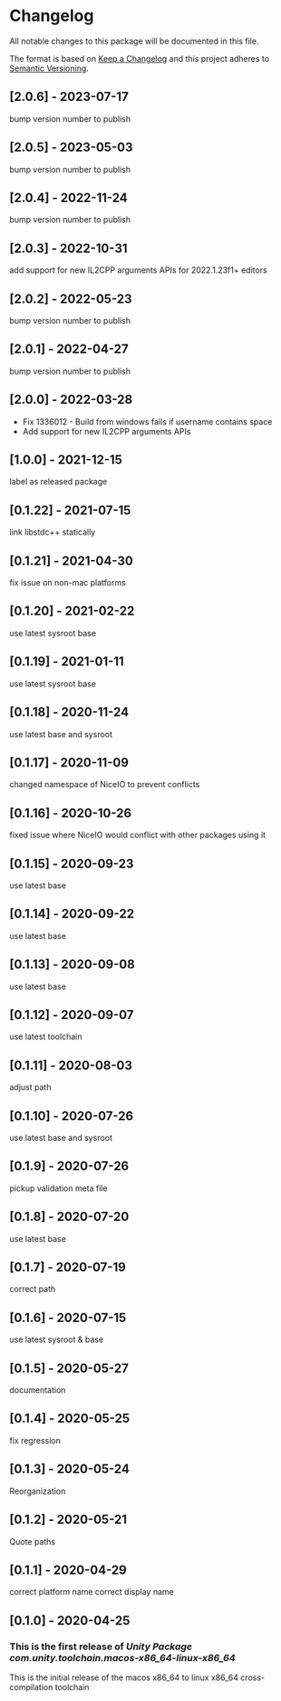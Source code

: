 # Changelog
All notable changes to this package will be documented in this file.

The format is based on [Keep a Changelog](http://keepachangelog.com/en/1.0.0/)
and this project adheres to [Semantic Versioning](http://semver.org/spec/v2.0.0.html).

## [2.0.6] - 2023-07-17

bump version number to publish

## [2.0.5] - 2023-05-03
bump version number to publish

## [2.0.4] - 2022-11-24
bump version number to publish

## [2.0.3] - 2022-10-31
add support for new IL2CPP arguments APIs for 2022.1.23f1+ editors

## [2.0.2] - 2022-05-23
bump version number to publish

## [2.0.1] - 2022-04-27
bump version number to publish

## [2.0.0] - 2022-03-28
- Fix 1336012 - Build from windows fails if username contains space
- Add support for new IL2CPP arguments APIs

## [1.0.0] - 2021-12-15
label as released package

## [0.1.22] - 2021-07-15

link libstdc++ statically

## [0.1.21] - 2021-04-30
fix issue on non-mac platforms

## [0.1.20] - 2021-02-22

use latest sysroot base

## [0.1.19] - 2021-01-11

use latest sysroot base

## [0.1.18] - 2020-11-24

use latest base and sysroot

## [0.1.17] - 2020-11-09

changed namespace of NiceIO to prevent conflicts

## [0.1.16] - 2020-10-26

fixed issue where NiceIO would conflict with other packages using it

## [0.1.15] - 2020-09-23

use latest base

## [0.1.14] - 2020-09-22

use latest base

## [0.1.13] - 2020-09-08

use latest base

## [0.1.12] - 2020-09-07

use latest toolchain

## [0.1.11] - 2020-08-03

adjust path

## [0.1.10] - 2020-07-26

use latest base and sysroot

## [0.1.9] - 2020-07-26

pickup validation meta file

## [0.1.8] - 2020-07-20

use latest base

## [0.1.7] - 2020-07-19

correct path

## [0.1.6] - 2020-07-15

use latest sysroot & base

## [0.1.5] - 2020-05-27

documentation

## [0.1.4] - 2020-05-25

fix regression

## [0.1.3] - 2020-05-24

Reorganization

## [0.1.2] - 2020-05-21

Quote paths

## [0.1.1] - 2020-04-29

correct platform name 
correct display name

## [0.1.0] - 2020-04-25

### This is the first release of *Unity Package com.unity.toolchain.macos-x86_64-linux-x86_64*

This is the initial release of the macos x86_64 to linux x86_64 cross-compilation toolchain
